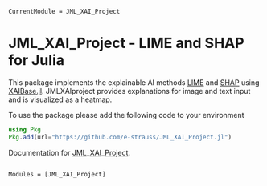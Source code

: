 ```@meta
CurrentModule = JML_XAI_Project
```

# JML_XAI_Project - LIME and SHAP for Julia
This package implements the explainable AI methods [LIME](https://arxiv.org/abs/1602.04938) and [SHAP](https://arxiv.org/pdf/1705.07874) using [XAIBase.jl](https://julia-xai.github.io/XAIDocs/XAIBase/stable/). JMLXAIproject provides explanations for image and text input and is visualized as a heatmap.

To use the package please add the following code to your environment

```julia
using Pkg
Pkg.add(url="https://github.com/e-strauss/JML_XAI_Project.jl")
```

Documentation for [JML_XAI_Project](https://github.com/e-strauss/JML_XAI_Project.jl).



```@index
```


```@autodocs
Modules = [JML_XAI_Project]
```
